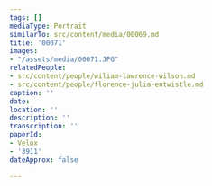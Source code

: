 ```yaml
---
tags: []
mediaType: Portrait
similarTo: src/content/media/00069.md
title: '00071'
images:
- "/assets/media/00071.JPG"
relatedPeople:
- src/content/people/wiliam-lawrence-wilson.md
- src/content/people/florence-julia-entwistle.md
caption: ''
date: 
location: ''
description: ''
transcription: ''
paperId:
- Velox
- '3911'
dateApprox: false

---
```


